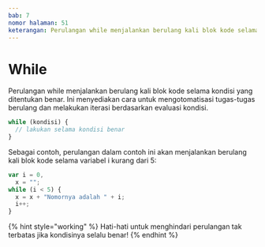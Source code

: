 ```yaml
---
bab: 7
nomor halaman: 51
keterangan: Perulangan while menjalankan berulang kali blok kode selama kondisi yang ditentukan benar.
---
```


# While

Perulangan while menjalankan berulang kali blok kode selama kondisi yang ditentukan benar. Ini menyediakan cara untuk mengotomatisasi tugas-tugas berulang dan melakukan iterasi berdasarkan evaluasi kondisi.

```javascript
while (kondisi) {
  // lakukan selama kondisi benar
}
```

Sebagai contoh, perulangan dalam contoh ini akan menjalankan berulang kali blok kode selama variabel i kurang dari 5:

```javascript
var i = 0,
  x = "";
while (i < 5) {
  x = x + "Nomornya adalah " + i;
  i++;
}
```

{% hint style="working" %}
&#x20;Hati-hati untuk menghindari perulangan tak terbatas jika kondisinya selalu benar!
{% endhint %}
